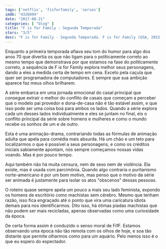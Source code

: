 ```yaml
---
tags: ['netflix', 'fisforfamily', 'series']
imdb: "4326894"
date: "2017-08-21"
categories: [ "blog" ]
title: "F is for Family - Segunda Temporada"
stars: "3/5"
desc: "F is for Family - Segunda Temporada. F is for Family (USA, 2015). Dirigido por Laurent Nicolas, Benjamin Marsaud. Escrito por Bill Burr, Michael Price, David Richardson. Com Bill Burr, Laura Dern, Justin Long, Debi Derryberry, Sam Rockwell, Haley Reinhart, Mo Collins, Trevor Devall, Phil Hendrie."
---
```

Enquanto a primeira temporada afiava seu tom do humor para algo dos anos 70 que divertia os que não ligam para o politicamente correto ao mesmo tempo que demonstrava por que estamos na fase do politicamente correto, a sequência de F is for Family explora melhor seus personagens, dando a eles a medida certa de tempo em cena. Exceto pela caçula que quer ser programadora de computadores. E sempre que sua ambição aparece faz meus olhos brilharem.

A série embarca em uma jornada emocional do casal principal que consegue extrair o melhor do conflito de casais que começam a perceber que o modelo pai provedor e dona-de-casa não é tão estável assim, e que isso pode ser uma coisa boa para ambos os lados. Quando a série explora cada um desses lados individualmente e eles se juntam no final, eis o conflito principal da série sobre homens e mulheres e como o mundo recebe os sonhos de um e de outro.

Esta é uma animação-drama, contrariando todas as fórmulas de animação adulta que apela para comédia mais absurda. Há um chão e um teto para localizarmos o que é possível a seus personagens, e como os créditos iniciais sabiamente apontam, nós sempre começamos nossas vidas voando. Mas é por pouco tempo.

Aqui também não há muita censura, nem de sexo nem de violência. Ela existe, mas é usada com parcimônia. Quando algo contraria o puritanismo norte-americano é por um bom motivo, mas penso que o motivo da série ser animada é justamente para isolar os atos "obscenos" dessas pessoas.

O roteiro quase sempre apela um pouco a mais seu lado feminista, expondo os homens de escritório como machistas sem cérebro. Mesmo que tenham razão, isso fica engraçado até o ponto que vira uma caricatura idiota demais para nos identificarmos. Dito isso, há ótimas piadas machistas que não podem ser mais recicladas, apenas observadas como uma curiosidade da época.

De certa forma assim é conduzido o senso moral de FifF. Estamos observando uma época não tão remota com os olhos de hoje, e soa tão distante que permite olharmos como para um aquário. Pelo menos isso é o que eu espero do espectador.
